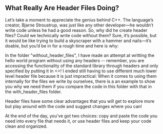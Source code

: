 
## What Really Are Header Files Doing?

Let’s take a moment to appreciate the genius behind C++. The language’s creator, Bjarne Stroustrup, was just like any other developer—he wouldn’t write code unless he had a good reason. So, why did he create header files? Could we technically write code without them? Sure, it’s possible, but it would be like trying to build a skyscraper with a hammer and nails—it’s doable, but you’d be in for a rough time and here is why: 

In the folder "without_header_files", I have made an attempt at writting the hello world program without using any headers -- remember, you are accessing the functionality of the standard library through headers and only specified by putting it in <>! I ended still having to use different much lower level header file because it is just impractical: When it comes to using them internally for the files we write by ourselves, there is a an example to show you why we need them if you compare the code in this folder with that in the with_header_files folder.


Header files have some clear advantages that you will get to explore more but play around with the code and suggest changes where you can!

At the end of the day, you’ve got two choices: copy and paste the code you need into every file that needs it, or use header files and keep your code clean and organized.
